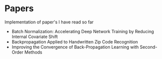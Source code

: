# Papers

Implementation of paper's I have read so far

- Batch Normalization: Accelerating Deep Network Training by Reducing Internal Covariate Shift
- Backpropagation Applied to Handwritten Zip Code Recognition
- Improving the Convergence of Back-Propagation Learning with Second-Order Methods
